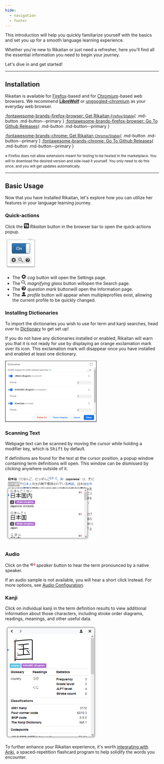 ```yaml
---
hide:
  - navigation
  - footer
---
```



This introduction will help you quickly familiarize yourself with the basics and set you up for a smooth language learning experience.

Whether you're new to Rikaitan or just need a refresher, here you'll find all the essential information you need to begin your journey.

Let's dive in and get started!

---

## Installation

Rikaitan is available for [Firefox](https://wiki.archlinux.org/title/Firefox)-based
and for [Chromium](https://wiki.archlinux.org/title/Chromium)-based web browsers.
We recommend **[LibreWolf](https://librewolf.net/)**
or [ungoogled-chromium](https://aur.archlinux.org/packages/ungoogled-chromium)
as your everyday web browser.

[:fontawesome-brands-firefox-browser: Get Rikaitan <small>Firefox/Stable</small>](https://addons.mozilla.org/en-US/firefox/addon/rikaitan/){ .md-button .md-button--primary }
[:fontawesome-brands-firefox-browser: Go To Github Releases](https://github.com/Ajatt-Tools/rikaitan/releases){ .md-button .md-button--primary }

[:fontawesome-brands-chrome: Get Rikaitan <small>Chrome/Stable</small>](https://chrome.google.com/webstore/detail/rikaitan/pnjdahdadbkhcfamabafkjbjblbgkodk){ .md-button .md-button--primary }
[:fontawesome-brands-chrome: Go To Github Releases](https://github.com/Ajatt-Tools/rikaitan/releases){ .md-button .md-button--primary }


<small>※ Firefox does not allow extensions meant for testing to be hosted in the marketplace. You will to download the desired version and side-load it yourself. You only need to do this once, and you will get updates automatically.</small>

---

## Basic Usage

Now that you have installed Rikaitan, let's explore how you can utilize her features in your language learning journey.

### Quick-actions

Click the <img src="../assets/icon/rikaitan-icon.svg" width="16" height="16" alt="rikaitan icon"> _Rikaitan_ button in the browser bar to open the quick-actions popup.

<img src="../assets/resources/browser-action-popup1.webp" alt="rikaitan main popup">

- The <img src="../assets/icon/cog.svg" width="16" height="16" alt="cog"> _cog_ button will open the Settings page.
- The <img src="../assets/icon/magnifying-glass.svg" width="16" height="16" alt="magnifying glass"> _magnifying glass_ button willopen the Search page.
- The <img src="../assets/icon/question-mark-circle.svg" width="16" height="16" alt="question mark symbol"> _question mark_ buttonwill open the Information page.
- The <img src="../assets/icon/profile.svg" width="16" height="16" alt="profile icon"> _profile_ button will appear when multipleprofiles exist, allowing the current profile to be quickly changed.

### Installing Dictionaries

To import the dictionaries you wish to use for term and kanji searches, head over to [Dictionary](../dictionaries/index.md) to get set up!

If you do not have any dictionaries installed or enabled, Rikaitan will warn you that it is not ready for use by displaying an orange exclamation mark over its icon. This exclamation mark will disappear once you have installed and enabled at least one dictionary.

<img src="../assets/resources/settings-dictionaries-popup.webp" width="300" alt="custom dictionaries list">

### Scanning Text

Webpage text can be scanned by moving the cursor while holding a modifier key, which is <kbd>Shift</kbd> by default.

If definitions are found for the text at the cursor position, a popup window containing term definitions will open. This window can be dismissed by clicking anywhere outside of it.

<img src="../assets/resources/search-popup-terms.webp" width="300" alt="popup with search terms">

### Audio

Click on the <img src="../assets/icon/play-audio.svg" width="16" height="16" alt="loudspeaker icon"> _speaker_ button to hear the term pronounced by a native speaker.

If an audio sample is not available, you will hear a short click instead. For more options, see [Audio Configuration](../advanced/index.md#audio).

### Kanji

Click on individual kanji in the term definition results to view additional information about those characters, including stroke order diagrams, readings, meanings, and other useful data.

<img src="../assets/resources/search-popup-kanji.webp" width="300" alt="popup with kanji details">

To further enhance your Rikaitan experience, it's worth [integrating with Anki](../anki/index.md), a spaced-repetition flashcard program to help solidify the words you encounter.
